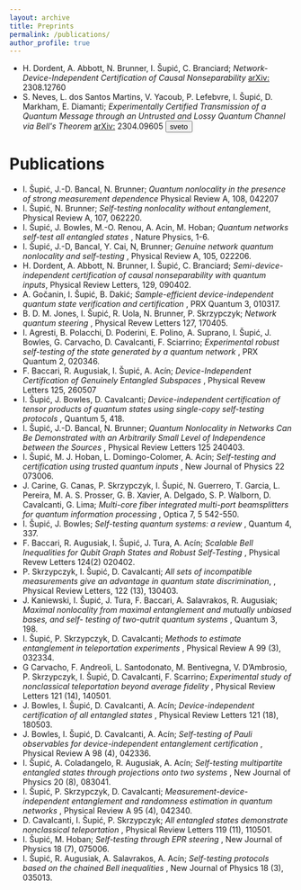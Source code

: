 ```yaml
---
layout: archive 
title: Preprints 
permalink: /publications/
author_profile: true
---
```



- H. Dordent, A. Abbott, N. Brunner, I. Šupić, C. Branciard; *Network-Device-Independent Certification of Causal Nonseparability* [arXiv:](https://arxiv.org/abs/2308.12760) 2308.12760
- S. Neves, L. dos Santos Martins, V. Yacoub, P. Lefebvre, I. Šupić, D. Markham, E. Diamanti; *Experimentally Certified Transmission of a Quantum Message through an Untrusted and Lossy Quantum Channel via Bell's Theorem* [arXiv:](https://arxiv.org/abs/2304.09605) 2304.09605
<button> sveto </button>

# Publications
- I. Šupić, J.-D. Bancal, N. Brunner; *Quantum nonlocality in the presence of strong measurement dependence*  Physical Review A, 108, 042207
- I. Šupić, N. Brunner; *Self-testing nonlocality without entanglement*,  Physical Review
A, 107, 062220.
- I. Šupić, J. Bowles, M.-O. Renou, A. Acin, M. Hoban; *Quantum networks self-test all entangled states* , Nature Physics, 1-6.
- I. Šupić, J.-D, Bancal, Y. Cai, N, Brunner; *Genuine network quantum nonlocality and self-testing* , Physical Review A, 105, 022206.
- H. Dordent, A. Abbott, N. Brunner, I. Šupić, C. Branciard; *Semi-device-independent certification of causal nonseparability with quantum inputs*, Physical Review Letters, 129, 090402.
- A. Gočanin, I. Šupić, B. Dakić; *Sample-efficient device-independent quantum state verification and certification* , PRX Quantum 3, 010317.
- B. D. M. Jones, I. Šupić, R. Uola, N. Brunner, P. Skrzypczyk; *Network quantum steering* , Physical Revew Letters 127, 170405.
- I. Agresti, B. Polacchi, D. Poderini, E. Polino, A. Suprano, I. Šupić, J. Bowles, G. Carvacho, D. Cavalcanti, F. Sciarrino; *Experimental robust self-testing of the state generated by a quantum network* , PRX Quantum 2, 020346.
- F. Baccari, R. Augusiak, I. Šupić, A. Acín; *Device-Independent Certification of Genuinely Entangled Subspaces* , Physical Revew Letters 125, 260507
- I. Šupić, J. Bowles, D. Cavalcanti;  *Device-independent certification of tensor products of quantum states using single-copy self-testing protocols* , Quantum 5, 418.
- I. Šupić, J.-D. Bancal, N. Brunner; *Quantum Nonlocality in Networks Can Be Demonstrated with an Arbitrarily Small Level of Independence between the Sources* , Physical Review Letters 125 240403.
- I. Šupić, M. J. Hoban, L. Domingo-Colomer, A. Acín; *Self-testing and certification using trusted quantum inputs* , New Journal of Physics 22 073006.
- J. Carine, G. Canas, P. Skrzypczyk, I. Šupić, N. Guerrero, T. Garcia, L. Pereira, M. A. S. Prosser,
G. B. Xavier, A. Delgado, S. P. Walborn, D. Cavalcanti, G. Lima; *Multi-core fiber integrated multi-port beamsplitters for quantum information processing* , Optica 7, 5 542-550.
- I. Šupić, J. Bowles; *Self-testing quantum systems: a review* ,  Quantum 4, 337.
- F. Baccari, R. Augusiak, I. Šupić, J. Tura, A. Acín; *Scalable Bell Inequalities for Qubit Graph States and Robust Self-Testing* , Physical Revew Letters 124(2) 020402.
- P. Skrzypczyk, I. Šupić, D. Cavalcanti; *All sets of incompatible measurements give an advantage in quantum state discrimination*, , Physical Review Letters, 122 (13), 130403.
- J. Kaniewski, I. Šupić, J. Tura, F. Baccari, A. Salavrakos, R. Augusiak; *Maximal nonlocality from maximal entanglement and mutually unbiased bases, and self- testing of two-qutrit quantum systems* , Quantum 3, 198.
- I. Šupić, P. Skrzypczyk, D. Cavalcanti; *Methods to estimate entanglement in teleportation experiments* , Physical Review A 99 (3), 032334.
- G Carvacho, F. Andreoli, L. Santodonato, M. Bentivegna, V. D’Ambrosio, P. Skrzypczyk, I. Šupić, D. Cavalcanti, F. Scarrino;  *Experimental study of nonclassical teleportation beyond average fidelity* , Physical Review Letters 121 (14), 140501.
- J. Bowles, I. Šupić, D. Cavalcanti, A. Acín;  *Device-independent certification of all entangled states* , Physical Review Letters 121 (18), 180503.
- J. Bowles, I. Šupić, D. Cavalcanti, A. Acín; *Self-testing of Pauli observables for device-independent entanglement certification*  , Physical Review A 98 (4), 042336.
- I. Šupić, A. Coladangelo, R. Augusiak, A. Acín; *Self-testing multipartite entangled states through projections onto two systems* , New Journal of Physics 20 (8), 083041.
- I. Šupić, P. Skrzypczyk, D. Cavalcanti; *Measurement-device-independent entanglement and randomness estimation in quantum networks* ,  Physical Review A 95 (4), 042340.
- D. Cavalcanti, I. Šupić, P. Skrzypczyk; *All entangled states demonstrate nonclassical teleportation* , Physical Review Letters 119 (11), 110501.
- I. Šupić, M. Hoban; *Self-testing through EPR steering* , New Journal of Physics 18 (7), 075006.
- I. Šupić, R. Augusiak, A. Salavrakos, A. Acín; *Self-testing protocols based on the chained Bell inequalities* , New Journal of Physics 18 (3), 035013.
